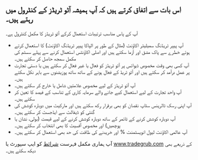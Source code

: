 ## اس بات سے اتفاق کرتے ہیں کہ آپ ہمیشہ آٹو ٹریڈز کے کنٹرول میں رہتے ہیں۔

آپ کے پاس مناسب ترتیبات استعمال کرکے آٹو ٹریڈز کا مکمل کنٹرول ہے۔
- آپ پیپر ٹریڈنگ سمیلیٹر اکاؤنٹ (مثال کے طور پر الپاکا پیپر ٹریڈنگ اکاؤنٹ) کا استعمال کرتے ہوئے خطرے سے پاک مشق اور آزما سکتے ہیں اور اصلی اکاؤنٹس استعمال کرنے سے پہلے سسٹم کی مکمل سمجھ حاصل کر سکتے ہیں۔
- آپ کسی بھی وقت مخصوص ڈیوائس پر آٹو ٹریڈز کو فعال یا غیر فعال کر سکتے ہیں یا دستی تجارت پر عمل درآمد کر سکتے ہیں اور آٹو ٹریڈ کے فعال ہونے کے ساتھ ساتھ پوزیشنوں سے باہر نکل سکتے ہیں۔
- آپ آٹو ٹریڈز کے لیے مخصوص علامتیں شامل یا خارج کر سکتے ہیں۔
- آپ واحد تجارت کے لیے استعمال کیے جانے والے سرمایہ کاری کے تناسب کے فیصد کا تعین کر سکتے ہیں۔
- آپ اپنی رسک ٹالرینس سٹاپ نقصان کو بھی برقرار رکھ سکتے ہیں اور مارکیٹ میں دوبارہ کوشش کی گنتی کو ڈیفالٹ سے ایڈجسٹ کر سکتے ہیں۔
- آپ دوبارہ کوشش کرنے کے ٹائمر کے ساتھ دوبارہ کوشش کرنے کے لیے قیمت (بولی، نشان یا پوچھیں) اور مخصوص آفسیٹ کا بھی انتخاب کر سکتے ہیں۔
- آپ عالمی اکاؤنٹ لیول انویسٹمنٹ % اور خریدنے کی طاقت کی حد بھی استعمال کر سکتے ہیں۔

آپ ہماری مکمل فہرست [شرائط](https://tradegrub.com/terms) کو ایپ سپورٹ یا www.tradegrub.com کے ذریعے بھی دیکھ سکتے ہیں۔ 
